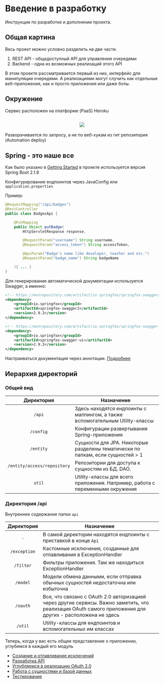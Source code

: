 # Введение в разработку

Инструкции по разработке и дополнении проекта.

## Общая картина

Весь проект можно условно разделить на две части.

1. REST API  - общедоступный API для управления очередями
2. Backend - одна из возможных реализаций этого API

В этом проекте рассматривается первый из них, интерфейс для манипуляции очередями. А реализациями могут случить как отдельные веб-приложения, как и просто приложения или даже боты.

## Окружение

Сервис расположен на платформе (PaaS) Heroku

<h2 align=center><img src="https://i.imgur.com/naipRUa.png " /> </h2>

 

Разворачивается по запросу, а не по веб-хукам из гит репозитория (Automation deploy)

## Spring - это наше все

Как было указано в [Getting Started](../GettingStarted.md) в проекте используется версия Spring Boot 2.1.8

Конфигурирование ендпоинтов через JavaConfig или `application.properties`

Пример:

```java
@RequestMapping("/api/badges")
@RestController
public class BadgesApi {    

    @PutMapping
    public Object putBadge(
        HttpServletResponse response,

        @RequestParam("username") String username,
        @RequestParam("access_token") String accessToken,

        @ApiParam("Badge's name like developer, teacher and etc.")
        @RequestParam("badge_name") String badgeName

    ){ ... }
}
```

Для генерирования автоматической документации используется Swagger, а именно:

```xml
<!-- https://mvnrepository.com/artifact/io.springfox/springfox-swagger2 -->
<dependency>
    <groupId>io.springfox</groupId>
    <artifactId>springfox-swagger2</artifactId>
    <version>2.9.2</version>
</dependency>

<!-- https://mvnrepository.com/artifact/io.springfox/springfox-swagger-ui -->
<dependency>
    <groupId>io.springfox</groupId>
    <artifactId>springfox-swagger-ui</artifactId>
    <version>2.9.2</version>
</dependency>
```

Настраиваться документация через аннотации. [Подробнее]( https://www.vojtechruzicka.com/documenting-spring-boot-rest-api-swagger-springfox/ )

## Иерархия директорий

### Общий вид

|         Директория          | Назначение                                                   |
| :-------------------------: | ------------------------------------------------------------ |
|           `/api`            | Здесь находятся ендпоинты с маппингом, а также вспомогательным Utility-классы |
|          `/config`          | Конфигурации развертывания Spring-приложения                 |
|          `/entity`          | Сущности для JPA. Некоторые разделены тематически по папкам, если сущностей > 1 |
| `/entity/access/repository` | Репозитории для доступа к сущностям из БД. DAO.              |
|           `util`            | Utility-классы для всего приложения. Например, работа с переменными окружения |

### Директория /api

Внутреннее содержание папки `api`

|  Директория  | Назначение                                                   |
| :----------: | ------------------------------------------------------------ |
|     `.`      | В самой директории находятся ендпоинты с приставкой в конце `Api` |
| `/exception` | Кастомные исключения, созданные для отлавливания в ExceptionHandler |
|  `/filter`   | Фильтры приложения. Там же находиться ExceptionHandler       |
|   `/model`   | Модели обмена данными, если отправка обычных сущностей недостаточна или избыточна |
|   `/oauth`   | Все, что связано с OAuth 2.0 авторизацией через другие сервисы. Важно заметить, что реализация OAuth самого приложения для других - расположена не здесь |
|   `/util`    | Utility-классы для ендпоинтов и вспомогательных им классах   |



Теперь, когда у вас есть общее представление о приложении, углубимся в каждый его модуль

* [Создание и отлавливание исключений](ExceptionHandle.md)
* [Разработка API](Endpoints.md)
* [Углубляемся в реализацию OAuth 2.0](OAuth.md)
* [Работа с сущностями и базой данных](Database.md)
* [Тестирование](Test.md)
